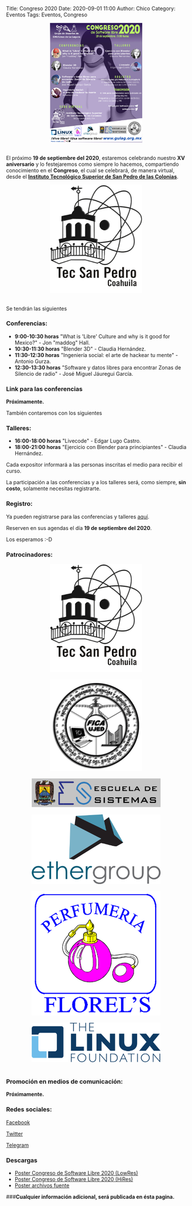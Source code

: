 Title: Congreso 2020
Date: 2020-09-01 11:00
Author:  Chico
Category: Eventos
Tags: Eventos, Congreso

<center>
<a href="2020-09-01-avances-congreso-2020/Congreso_2020.jpeg">
<img class="img-responsive" style="width:50%;height:auto;margin-right:12px;" src="2020-09-01-avances-congreso-2020/Congreso_2020.jpeg" alt="Poster Congreso 2020" width="250" height="325">
</a>
</center>

<br />

<!-- break -->

El próximo **19 de septiembre del 2020**, estaremos celebrando nuestro **XV aniversario** y lo festejaremos como siempre lo hacemos, compartiendo conocimiento en el **Congreso**, el cual se celebrará, de manera virtual, desde el **[Instituto Tecnológico Superior de San Pedro de las Colonias](https://www.tecsanpedro.edu.mx/web/)**.

<center>
<a href="2020-09-01-avances-congreso-2020/logo_tec_SP_fondo-blanco.png"><img class="img-responsive" style="width:50%;height:auto;margin-right:12px;" src="2020-09-01-avances-congreso-2020/logo_tec_SP_fondo-blanco.png" alt="Sede Congreso 2020" width="225" height="150"></a>
</center>

<br />

Se tendrán las siguientes

### Conferencias:

* **9:00-10:30 horas** "What is 'Libre' Culture and why is it good for Mexico?" - Jon "maddog" Hall.
* **10:30-11:30 horas** "Blender 3D" - Claudia Hernández.
* **11:30-12:30 horas** "Ingeniería social: el arte de hackear tu mente" - Antonio Gurza.
* **12:30-13:30 horas** "Software y datos libres para encontrar Zonas de Silencio de radio" - José Miguel Jáuregui García.

### Link para las conferencias

**Próximamente.**

También contaremos con los siguientes

### Talleres:

* **16:00-18:00 horas** "Livecode" - Edgar Lugo Castro.
* **18:00-21:00 horas** "Ejercicio con Blender para principiantes" - Claudia Hernández.

Cada expositor informará a las personas inscritas el medio para recibir el curso.

La participación a las conferencias y a los talleres será, como siempre, **sin costo**, solamente necesitas registrarte.

### Registro:

Ya pueden registrarse para las conferencias y talleres [aquí](https://forms.gle/HdQsoryCSaXGq9sr5).

Reserven en sus agendas el día **19 de septiembre del 2020**.

Los esperamos :-D

### Patrocinadores:

<center>
<a href="2020-09-01-avances-congreso-2020/logo_tec_SP_fondo-blanco.png"><img class="img-responsive" style="width:50%;height:auto;margin-right:12px;" src="2020-09-01-avances-congreso-2020/logo_tec_SP_fondo-blanco.png" alt="Sede Congreso 2020" width="325" height="250"></a>
</center>
<br />
<center>
<a href="2020-09-01-avances-congreso-2020/logo_fica_ujed_blanco.png"><img class="img-responsive" style="width:50%;height:auto;margin-right:12px;" src="2020-09-01-avances-congreso-2020/logo_fica_ujed_blanco.png" alt="Fica UJED" width="325" height="250"></a>
</center>
<br />
<center>
<a href="2020-09-01-avances-congreso-2020/EscuelaDeSistemas-v2.png"><img class="img-responsive" style="width:70%;height:auto;margin-right:12px;" src="2020-09-01-avances-congreso-2020/EscuelaDeSistemas-v2.png" alt="Sistemas UT UAdeC" width="400" height="300"></a>
</center>
<br />
<center>
<a href="2020-09-01-avances-congreso-2020/logo_ethergroup.png"><img class="img-responsive" style="width:70%;height:auto;margin-right:12px;" src="2020-09-01-avances-congreso-2020/logo_ethergroup.png" alt="Ethergroup" width="400" height="300"></a>
</center>
<br />
<center>
<a href="2020-09-01-avances-congreso-2020/Perfumeria_Florels.png"><img class="img-responsive" style="width:70%;height:auto;margin-right:12px;" src="2020-09-01-avances-congreso-2020/Perfumeria_Florels.png" alt="Florels" width="400" height="300"></a>
</center>
<br />
<center>
<a href="2020-09-01-avances-congreso-2020/Linux_Foundation_logo.png"><img class="img-responsive" style="width:70%;height:auto;margin-right:12px;" src="2020-09-01-avances-congreso-2020/Linux_Foundation_logo.png" alt="Linux Foundation" width="400" height="300"></a>
</center>
<br />

### Promoción en medios de comunicación:

**Próximamente.**

### Redes sociales:
[Facebook](https://www.facebook.com/groups/282427405174957/)

[Twitter](https://twitter.com/gulagmexico)

[Telegram](https://t.me/joinchat/AhKXM0m4OTrdeN2x2yz1VQ)

### Descargas

* [Poster Congreso de Software Libre 2020 (LowRes)](2020-09-01-avances-congreso-2020/Congreso_2020.jpeg)
* [Poster Congreso de Software Libre 2020 (HiRes)](2020-09-01-avances-congreso-2020/Congreso_2020.png)
* [Poster archivos fuente](https://github.com/GULAG/PosterCongreso2020)

###**Cualquier información adicional, será publicada en ésta pagina.**
